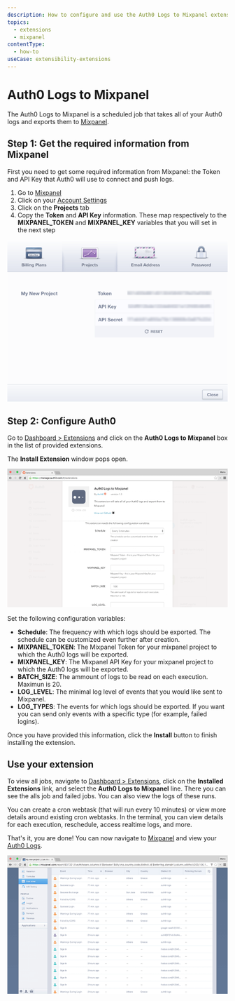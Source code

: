 ```yaml
---
description: How to configure and use the Auth0 Logs to Mixpanel extension.
topics:
  - extensions
  - mixpanel
contentType:
  - how-to
useCase: extensibility-extensions
---
```


# Auth0 Logs to Mixpanel

The Auth0 Logs to Mixpanel is a scheduled job that takes all of your Auth0 logs and exports them to [Mixpanel](https://mixpanel.com).

## Step 1: Get the required information from Mixpanel

First you need to get some required information from Mixpanel: the Token and API Key that Auth0 will use to connect and push logs.

1. Go to [Mixpanel](https://mixpanel.com)
1. Click on your [Account Settings](https://mixpanel.com/account/)
1. Click on the **Projects** tab
1. Copy the **Token** and **API Key** information. These map respectively to the **MIXPANEL_TOKEN** and **MIXPANEL_KEY** variables that you will set in the next step

![Get keys from Mixpanel](/media/articles/extensions/mixpanel/mixpanel-project-info.png)

## Step 2: Configure Auth0

Go to [Dashboard > Extensions](${manage_url}/#/extensions) and click on the **Auth0 Logs to Mixpanel** box in the list of provided extensions. 

The **Install Extension** window pops open.

![Install Auth0 Extension](/media/articles/extensions/mixpanel/extension-mgmt-mixpanel.png)

Set the following configuration variables:
- **Schedule**: The frequency with which logs should be exported. The schedule can be customized even further after creation.
- **MIXPANEL_TOKEN**: The Mixpanel Token for your mixpanel project to which the Auth0 logs will be exported.
- **MIXPANEL_KEY**: The Mixpanel API Key for your mixpanel project to which the Auth0 logs will be exported.
- **BATCH_SIZE**: The ammount of logs to be read on each execution. Maximun is 20.
- **LOG_LEVEL**: The minimal log level of events that you would like sent to Mixpanel.
- **LOG_TYPES**: The events for which logs should be exported.  If you want you can send only events with a specific type (for example, failed logins).

Once you have provided this information, click the **Install** button to finish installing the extension.

## Use your extension

To view all jobs, navigate to [Dashboard > Extensions](${manage_url}/#/extensions), click on the **Installed Extensions** link, and select the **Auth0 Logs to Mixpanel** line. There you can see the alls job and failed jobs. You can also view the logs of these runs.

You can create a cron webtask (that will run every 10 minutes) or view more details around existing cron webtasks. In the terminal, you can view details for each execution, reschedule, access realtime logs, and more.

That's it, you are done! You can now navigate to [Mixpanel](https://mixpanel.com) and view your [Auth0 Logs](${manage_url}/#/logs).

![](/media/articles/extensions/mixpanel/auth0-logs-at-mixpanel.png)
